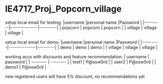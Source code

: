 # IE4717_Proj_Popcorn_village

setup local email for testing:
|username |personal name |Password |
|---------|--------------|---------|
| popcorn | popcorn | popcorn |
| village | village | village |

setup local email for demo:
|username |personal name |Password |
|---------|--------------|---------|
| demo | demo | demo |
| village | village | village |

working accs with discounts and feature recommendation:
| username | password |
| -------- | -------- |
| test1 | P@ssw0rd |
| user2 | P@ssw0rd |
| demo1 | P@ssw0rd |

new registered users will have 5% discount, no recommendations yet
